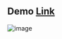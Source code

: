 ## Demo <a href="https://spendmoney-eneszenler.vercel.app/">Link</a>
![image](https://user-images.githubusercontent.com/91543268/162987159-be32a051-0a47-439a-9b5f-64dfbc1a63b1.png)

